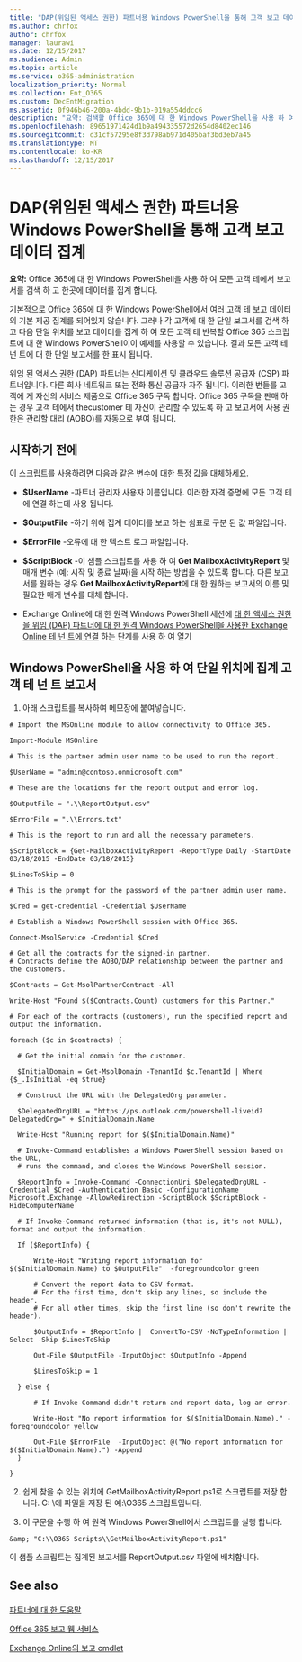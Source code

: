 ```yaml
---
title: "DAP(위임된 액세스 권한) 파트너용 Windows PowerShell을 통해 고객 보고 데이터 집계"
ms.author: chrfox
author: chrfox
manager: laurawi
ms.date: 12/15/2017
ms.audience: Admin
ms.topic: article
ms.service: o365-administration
localization_priority: Normal
ms.collection: Ent_O365
ms.custom: DecEntMigration
ms.assetid: 0f946b46-200a-4bdd-9b1b-019a554ddcc6
description: "요약: 검색할 Office 365에 대 한 Windows PowerShell을 사용 하 여 보고 모든 고객 테 및 집계 데이터에서 단일 위치에 합니다."
ms.openlocfilehash: 89651971424d1b9a494335572d2654d8402ec146
ms.sourcegitcommit: d31cf57295e8f3d798ab971d405baf3bd3eb7a45
ms.translationtype: MT
ms.contentlocale: ko-KR
ms.lasthandoff: 12/15/2017
---
```

# <a name="aggregate-customer-reporting-data-via-windows-powershell-for-delegated-access-permission-dap-partners"></a>DAP(위임된 액세스 권한) 파트너용 Windows PowerShell을 통해 고객 보고 데이터 집계

 **요약:** Office 365에 대 한 Windows PowerShell을 사용 하 여 모든 고객 테에서 보고서를 검색 하 고 한곳에 데이터를 집계 합니다.
  
기본적으로 Office 365에 대 한 Windows PowerShell에서 여러 고객 테 보고 데이터의 기본 제공 집계를 되어있지 않습니다. 그러나 각 고객에 대 한 단일 보고서를 검색 하 고 다음 단일 위치를 보고 데이터를 집계 하 여 모든 고객 테 반복할 Office 365 스크립트에 대 한 Windows PowerShell이이 예제를 사용할 수 있습니다. 결과 모든 고객 테 넌 트에 대 한 단일 보고서를 한 표시 됩니다. 
  
위임 된 액세스 권한 (DAP) 파트너는 신디케이션 및 클라우드 솔루션 공급자 (CSP) 파트너입니다. 다른 회사 네트워크 또는 전화 통신 공급자 자주 됩니다. 이러한 번들를 고객에 게 자신의 서비스 제품으로 Office 365 구독 합니다. Office 365 구독을 판매 하는 경우 고객 테에서 thecustomer 테 자신이 관리할 수 있도록 하 고 보고서에 사용 권한은 관리할 대리 (AOBO)를 자동으로 부여 됩니다.
## <a name="before-you-begin"></a>시작하기 전에

이 스크립트를 사용하려면 다음과 같은 변수에 대한 특정 값을 대체하세요.
  
- **$UserName** -파트너 관리자 사용자 이름입니다. 이러한 자격 증명에 모든 고객 테에 연결 하는데 사용 됩니다.
    
- **$OutputFile** -하기 위해 집계 데이터를 보고 하는 쉼표로 구분 된 값 파일입니다.
    
- **$ErrorFile** -오류에 대 한 텍스트 로그 파일입니다.
    
- **$ScriptBlock** -이 샘플 스크립트를 사용 하 여 **Get MailboxActivityReport** 및 매개 변수 (예: 시작 및 종료 날짜)을 시작 하는 방법을 수 있도록 합니다. 다른 보고서를 원하는 경우 **Get MailboxActivityReport**에 대 한 원하는 보고서의 이름 및 필요한 매개 변수를 대체 합니다.
    
- Exchange Online에 대 한 원격 Windows PowerShell 세션에 [대 한 액세스 권한을 위임 (DAP) 파트너에 대 한 원격 Windows PowerShell을 사용한 Exchange Online 테 넌 트에 연결](connect-to-exchange-online-tenants-with-remote-windows-powershell-for-delegated.md) 하는 단계를 사용 하 여 열기
    
## <a name="use-windows-powershell-to-aggregate-customer-tenant-reports-to-a-single-location"></a>Windows PowerShell을 사용 하 여 단일 위치에 집계 고객 테 넌 트 보고서

1. 아래 스크립트를 복사하여 메모장에 붙여넣습니다.
    
  ```
  # Import the MSOnline module to allow connectivity to Office 365.

Import-Module MSOnline

# This is the partner admin user name to be used to run the report.

$UserName = "admin@contoso.onmicrosoft.com"

# These are the locations for the report output and error log.

$OutputFile = ".\\ReportOutput.csv"

$ErrorFile = ".\\Errors.txt"

# This is the report to run and all the necessary parameters.

$ScriptBlock = {Get-MailboxActivityReport -ReportType Daily -StartDate 03/18/2015 -EndDate 03/18/2015}

$LinesToSkip = 0

# This is the prompt for the password of the partner admin user name.

$Cred = get-credential -Credential $UserName

# Establish a Windows PowerShell session with Office 365.

Connect-MsolService -Credential $Cred

# Get all the contracts for the signed-in partner.  
# Contracts define the AOBO/DAP relationship between the partner and the customers.

$Contracts = Get-MsolPartnerContract -All

Write-Host "Found $($Contracts.Count) customers for this Partner."

# For each of the contracts (customers), run the specified report and output the information.

foreach ($c in $contracts) { 

    # Get the initial domain for the customer.

    $InitialDomain = Get-MsolDomain -TenantId $c.TenantId | Where {$_.IsInitial -eq $true}

    # Construct the URL with the DelegatedOrg parameter.
    
    $DelegatedOrgURL = "https://ps.outlook.com/powershell-liveid?DelegatedOrg=" + $InitialDomain.Name
        
    Write-Host "Running report for $($InitialDomain.Name)"

    # Invoke-Command establishes a Windows PowerShell session based on the URL,
    # runs the command, and closes the Windows PowerShell session.
    
    $ReportInfo = Invoke-Command -ConnectionUri $DelegatedOrgURL -Credential $Cred -Authentication Basic -ConfigurationName Microsoft.Exchange -AllowRedirection -ScriptBlock $ScriptBlock -HideComputerName

    # If Invoke-Command returned information (that is, it's not NULL), format and output the information.
    
    If ($ReportInfo) {

        Write-Host "Writing report information for $($InitialDomain.Name) to $OutputFile"  -foregroundcolor green

        # Convert the report data to CSV format.
        # For the first time, don't skip any lines, so include the header.
        # For all other times, skip the first line (so don't rewrite the header).
        
        $OutputInfo = $ReportInfo |  ConvertTo-CSV -NoTypeInformation | Select -Skip $LinesToSkip

        Out-File $OutputFile -InputObject $OutputInfo -Append

        $LinesToSkip = 1

    } else {

        # If Invoke-Command didn't return and report data, log an error.
        
        Write-Host "No report information for $($InitialDomain.Name)." -foregroundcolor yellow
           
        Out-File $ErrorFile  -InputObject @("No report information for $($InitialDomain.Name).") -Append
    }

}

  ```

2. 쉽게 찾을 수 있는 위치에 GetMailboxActivityReport.ps1로 스크립트를 저장 합니다. C: \에 파일을 저장 된 예:\\O365 스크립트입니다. 
    
3. 이 구문을 수행 하 여 원격 Windows PowerShell에서 스크립트를 실행 합니다.
    
  ```
  &amp; "C:\\O365 Scripts\\GetMailboxActivityReport.ps1"
  ```

이 샘플 스크립트는 집계된 보고서를 ReportOutput.csv 파일에 배치합니다.
  
## <a name="see-also"></a>See also

#### 

[파트너에 대 한 도움말](https://go.microsoft.com/fwlink/p/?LinkID=533477)
  
[Office 365 보고 웹 서비스](https://go.microsoft.com/fwlink/p/?LinkId=532777)
  
[Exchange Online의 보고 cmdlet](https://go.microsoft.com/fwlink/p/?LinkId=526430)

